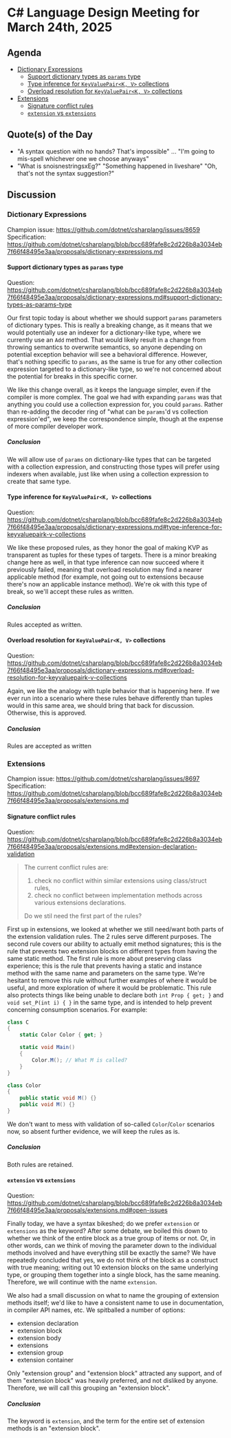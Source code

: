 # C# Language Design Meeting for March 24th, 2025

## Agenda

- [Dictionary Expressions](#dictionary-expressions)
    - [Support dictionary types as `params` type](#support-dictionary-types-as-params-type)
    - [Type inference for `KeyValuePair<K, V>` collections](#type-inference-for-keyvaluepairk-v-collections)
    - [Overload resolution for `KeyValuePair<K, V>` collections](#overload-resolution-for-keyvaluepairk-v-collections)
- [Extensions](#extensions)
    - [Signature conflict rules](#signature-conflict-rules)
    - [`extension` vs `extensions`](#extension-vs-extensions)

## Quote(s) of the Day

- "A syntax question with no hands? That's impossible" ... "I'm going to mis-spell whichever one we choose anyways"
- "What is snoisnestringsxEg?" "Something happened in liveshare" "Oh, that's not the syntax suggestion?"

## Discussion

### Dictionary Expressions

Champion issue: https://github.com/dotnet/csharplang/issues/8659  
Specification: https://github.com/dotnet/csharplang/blob/bcc689fafe8c2d226b8a3034eb7f66f48495e3aa/proposals/dictionary-expressions.md

#### Support dictionary types as `params` type

Question: https://github.com/dotnet/csharplang/blob/bcc689fafe8c2d226b8a3034eb7f66f48495e3aa/proposals/dictionary-expressions.md#support-dictionary-types-as-params-type

Our first topic today is about whether we should support `params` parameters of dictionary types. This is really a breaking change, as it means that we would potentially use
an indexer for a dictionary-like type, where we currently use an `Add` method. That would likely result in a change from throwing semantics to overwrite semantics, so anyone
depending on potential exception behavior will see a behavioral difference. However, that's nothing specific to `params`, as the same is true for any other collection expression
targeted to a dictionary-like type, so we're not concerned about the potential for breaks in this specific corner.

We like this change overall, as it keeps the language simpler, even if the compiler is more complex. The goal we had with expanding `params` was that anything you could use a
collection expression for, you could `params`. Rather than re-adding the decoder ring of "what can be `params`'d vs collection expression'ed", we keep the correspondence simple,
though at the expense of more compiler developer work.

##### Conclusion

We will allow use of `params` on dictionary-like types that can be targeted with a collection expression, and constructing those types will prefer using indexers when available,
just like when using a collection expression to create that same type.

#### Type inference for `KeyValuePair<K, V>` collections

Question: https://github.com/dotnet/csharplang/blob/bcc689fafe8c2d226b8a3034eb7f66f48495e3aa/proposals/dictionary-expressions.md#type-inference-for-keyvaluepairk-v-collections

We like these proposed rules, as they honor the goal of making KVP as transparent as tuples for these types of targets. There is a minor breaking change here as well, in that
type inference can now succeed where it previously failed, meaning that overload resolution may find a nearer applicable method (for example, not going out to extensions
because there's now an applicable instance method). We're ok with this type of break, so we'll accept these rules as written.

##### Conclusion

Rules accepted as written.

#### Overload resolution for `KeyValuePair<K, V>` collections

Question: https://github.com/dotnet/csharplang/blob/bcc689fafe8c2d226b8a3034eb7f66f48495e3aa/proposals/dictionary-expressions.md#overload-resolution-for-keyvaluepairk-v-collections

Again, we like the analogy with tuple behavior that is happening here. If we ever run into a scenario where these rules behave differently than tuples would in this same
area, we should bring that back for discussion. Otherwise, this is approved.

##### Conclusion

Rules are accepted as written

### Extensions

Champion issue: https://github.com/dotnet/csharplang/issues/8697  
Specification: https://github.com/dotnet/csharplang/blob/bcc689fafe8c2d226b8a3034eb7f66f48495e3aa/proposals/extensions.md

#### Signature conflict rules

Question: https://github.com/dotnet/csharplang/blob/bcc689fafe8c2d226b8a3034eb7f66f48495e3aa/proposals/extensions.md#extension-declaration-validation  
> The current conflict rules are:
>  1. check no conflict within similar extensions using class/struct rules,
>  2. check no conflict between implementation methods across various extensions declarations.
>
> Do we stil need the first part of the rules?

First up in extensions, we looked at whether we still need/want both parts of the extension validation rules. The 2 rules serve different purposes. The second rule covers our
ability to actually emit method signatures; this is the rule that prevents two extension blocks on different types from having the same static method. The first rule is more
about preserving class experience; this is the rule that prevents having a static and instance method with the same name and parameters on the same type. We're hesitant to
remove this rule without further examples of where it would be useful, and more exploration of where it would be problematic. This rule also protects things like being unable
to declare both `int Prop { get; }` and `void set_P(int i) { }` in the same type, and is intended to help prevent concerning consumption scenarios. For example:

```cs
class C
{
    static Color Color { get; }

    static void Main()
    {
        Color.M(); // What M is called?
    }
}

class Color
{
    public static void M() {}
    public void M() {}
}
```

We don't want to mess with validation of so-called `Color`/`Color` scenarios now, so absent further evidence, we will keep the rules as is.

##### Conclusion

Both rules are retained.

#### `extension` vs `extensions`

Question: https://github.com/dotnet/csharplang/blob/bcc689fafe8c2d226b8a3034eb7f66f48495e3aa/proposals/extensions.md#open-issues

Finally today, we have a syntax bikeshed; do we prefer `extension` or `extensions` as the keyword? After some debate, we boiled this down to whether we think of the entire block
as a true group of items or not. Or, in other words, can we think of moving the parameter down to the individual methods involved and have everything still be exactly the same?
We have repeatedly concluded that yes, we do not think of the block as a construct with true meaning; writing out 10 extension blocks on the same underlying type, or grouping
them together into a single block, has the same meaning. Therefore, we will continue with the name `extension`.

We also had a small discussion on what to name the grouping of extension methods itself; we'd like to have a consistent name to use in documentation, in compiler API names, etc.
We spitballed a number of options:

* extension declaration
* extension block
* extension body
* extensions
* extension group
* extension container

Only "extension group" and "extension block" attracted any support, and of them "extension block" was heavily preferred, and not disliked by anyone. Therefore, we will call this
grouping an "extension block".

##### Conclusion

The keyword is `extension`, and the term for the entire set of extension methods is an "extension block".
